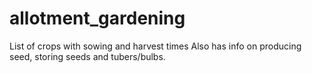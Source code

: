 # allotment_gardening
List of crops with sowing and harvest times
Also has info on producing seed, storing seeds and tubers/bulbs.
